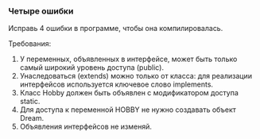 
### Четыре ошибки

Исправь 4 ошибки в программе, чтобы она компилировалась.


Требования:
1.	У переменных, объявленных в интерфейсе, может быть только самый широкий уровень доступа (public).
2.	Унаследоваться (extends) можно только от класса: для реализации интерфейсов используется ключевое слово implements.
3.	Класс Hobby должен быть объявлен с модификатором доступа static.
4.	Для доступа к переменной HOBBY не нужно создавать объект Dream.
5.	Объявления интерфейсов не изменяй.


